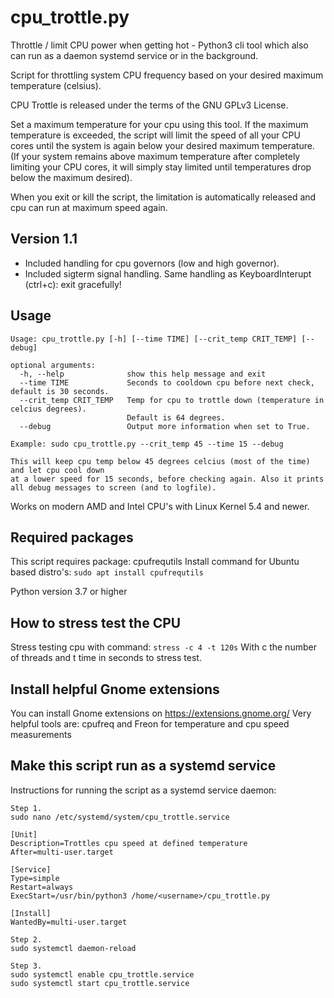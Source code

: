 # cpu_trottle.py
Throttle / limit CPU power when getting hot - Python3 cli tool which also can run as a daemon systemd service or in the background.

Script for throttling system CPU frequency based on your desired maximum temperature (celsius).

CPU Trottle is released under the terms of the GNU GPLv3 License.

Set a maximum temperature for your cpu using this tool. If the maximum temperature is exceeded, the script will limit the speed of all your CPU cores until the system is again below your desired maximum temperature. (If your system remains above maximum temperature after completely limiting your CPU cores, it will simply stay limited until temperatures drop below the maximum desired).

When you exit or kill the script, the limitation is automatically released and cpu can run at maximum speed again.

Version 1.1
-----------
- Included handling for cpu governors (low and high governor).
- Included sigterm signal handling. Same handling as KeyboardInterupt (ctrl+c): exit gracefully!

Usage
-----
```
Usage: cpu_trottle.py [-h] [--time TIME] [--crit_temp CRIT_TEMP] [--debug]

optional arguments:
  -h, --help              show this help message and exit
  --time TIME             Seconds to cooldown cpu before next check, default is 30 seconds.
  --crit_temp CRIT_TEMP   Temp for cpu to trottle down (temperature in celcius degrees).
                          Default is 64 degrees.
  --debug                 Output more information when set to True.

Example: sudo cpu_trottle.py --crit_temp 45 --time 15 --debug

This will keep cpu temp below 45 degrees celcius (most of the time) and let cpu cool down
at a lower speed for 15 seconds, before checking again. Also it prints all debug messages to screen (and to logfile).
```

Works on modern AMD and Intel CPU's with Linux Kernel 5.4 and newer.

Required packages
-----------------
This script requires package: cpufrequtils
Install command for Ubuntu based distro's: `sudo apt install cpufrequtils`

Python version 3.7 or higher

How to stress test the CPU
--------------------------
Stress testing cpu with command:
`stress -c 4 -t 120s`
With c the number of threads and t time in seconds to stress test.

Install helpful Gnome extensions
--------------------------------
You can install Gnome extensions on https://extensions.gnome.org/
Very helpful tools are: cpufreq and Freon for temperature and cpu speed measurements

Make this script run as a systemd service
----------------------------------------
Instructions for running the script as a systemd service daemon:
```
Step 1.
sudo nano /etc/systemd/system/cpu_trottle.service

[Unit]
Description=Trottles cpu speed at defined temperature
After=multi-user.target

[Service]
Type=simple
Restart=always
ExecStart=/usr/bin/python3 /home/<username>/cpu_trottle.py

[Install]
WantedBy=multi-user.target

Step 2.
sudo systemctl daemon-reload

Step 3.
sudo systemctl enable cpu_trottle.service
sudo systemctl start cpu_trottle.service
```
